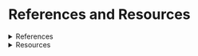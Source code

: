 # References and Resources

<details>
  <summary>References</summary>

- Adobe. (2024, April 25). [Edit images with Generative Fill](https://helpx.adobe.com/photoshop/using/generative-fill.html)
- Agrawala, M. (2023, March 30). [Unpredictable black boxes are terrible interfaces](https://magrawala.substack.com/p/unpredictable-black-boxes-are-terrible)
- Amershi, S., Inkpen, K., Teevan, J., Kikin-Gil, R. (2019, April). [Guidelines for human-AI interaction](https://www.researchgate.net/publication/332742200_Guidelines_for_Human-AI_Interaction)
- Binder, M. (2024, May 14). Google I/O [2024: ‘AI agents’ are AI personal assistants that can return your shoes](https://mashable.com/article/google-io-2024-ai-agents)
- Collisson, P., Amershi, S., & Vorvoreanu, M. (2019, March 07). [AI guidelines in the creative process. Medium](https://medium.com/microsoft-design/ai-guidelines-in-the-creative-process-807b6d31cda2)
- Heer, J. (2018, May 22). [Agency plus automation: Designing artificial intelligence into interactive systems](https://www.pnas.org/doi/10.1073/pnas.1807184115)
- Horvitz, E. (1999, May 1). [Principles of mixed-initiative user interfaces](https://erichorvitz.com/chi99horvitz.pdf) 
- Johnson, S. (n.d.). [Intelligent agent. How Pattie Maes almost invented social media](https://hiddenheroes.netguru.com/pattie-maes)
- Ko, H., An, S., Park, G., Kim, S., Kim, D., Kim, B., Jo, J., & Seo, J. (2022, October). [We-toon: A communication support system between writers and artists collaborative webtoon sketch revision. Association for Computing Machinery ](https://dl.acm.org/doi/abs/10.1145/3526113.3545612)
- Krishna, R., Lee, D., Fei, L., Bernstein, M. (2022, June 14). [Socially situated artificial intelligence enables learning from human interaction](https://www.pnas.org/doi/full/10.1073/pnas.2115730119)
- Mac History. (2012, March 04). Apple knowledge navigator video (1987) [Video](https://www.youtube.com/watch?v=umJsITGzXd0)
- O’Connor, R. (2023, September 29). [How DALL-E 2 actually works](https://www.assemblyai.com/blog/how-dall-e-2-actually-works)
- Public Affairs. (2019, January 16). [‘Ambidextrous’ robots can learn to pick up anything](https://news.berkeley.edu/2019/01/16/ambidextrous-robots-can-learn-to-pick-up-anything/)
- Robots Guide. (n.d.). [Leonardo](https://robotsguide.com/robots/leonardo)
- Shneiderman, B. (2022, January 13). [Human-centered AI. Oxford University Press](https://global.oup.com/academic/product/human-centered-ai-9780192845290?cc=es&lang=en)
- SRI International. (c. 1966).[Portrait Photograph of Douglas Engelbart]. [National Museum of American History](https://www.si.edu/object/portrait-photograph-douglas-engelbart%3Anmah_1761510)
- Torres, J. (2014, February 14). [Google Maps dynamic rerouting helps users outsmart traffic. Android Community](https://androidcommunity.com/google-maps-dynamic-rerouting-helps-users-outsmart-traffic-20140204/)
- Office Assistant. (2024, May 8).  [In Wikipedia](https://en.wikipedia.org/wiki/Office_Assistant)
</details>

<details>
  <summary>Resources</summary>

- Maes, P., Shneiderman, B. (1997, November 1). [Direct manipulation vs. interface agents](https://dl.acm.org/doi/abs/10.1145/267505.267514)
- Shneiderman, B. (2022, January 13). [Human-centered AI. Oxford University Press](https://global.oup.com/academic/product/human-centered-ai-9780192845290?cc=es&lang=en)
</details>

